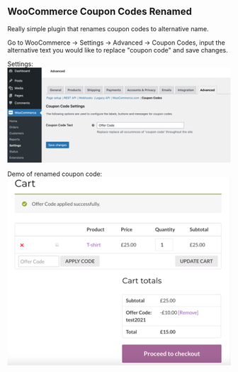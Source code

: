 ## WooCommerce Coupon Codes Renamed

Really simple plugin that renames coupon codes to alternative name. 

Go to WooCommerce -> Settings -> Advanced -> Coupon Codes, input the alternative text you would like to replace "coupon code" and save changes. 

Settings:
![Screenshot of coupon code renamed settings](settings.png?raw=true "Coupon Codes Renamed Settings")


Demo of renamed coupon code:
![Screenshot of coupon code renamed as offer code applied to cart](demo.png?raw=true "Cart Page with renamed coupon code")